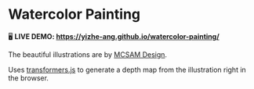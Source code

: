 # Watercolor Painting

🖥️ **LIVE DEMO: https://yizhe-ang.github.io/watercolor-painting/**

The beautiful illustrations are by [MCSAM Design](https://sites.google.com/view/mcsamdesign/).

Uses [transformers.js](https://github.com/xenova/transformers.js) to generate a depth map from the illustration right in the browser.

